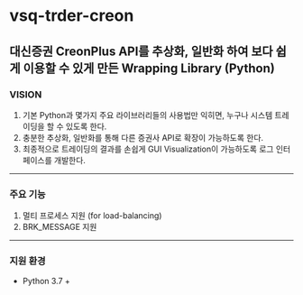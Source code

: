 # vsq-trder-creon
대신증권 CreonPlus API를 추상화, 일반화 하여 보다 쉽게 이용할 수 있게 만든 Wrapping Library (Python)
---
### VISION
1. 기본 Python과 몇가지 주요 라이브러리들의 사용법만 익히면, 누구나 시스템 트레이딩을 할 수 있도록 한다.
2. 충분한 추상화, 일반화를 통해 다른 증권사 API로 확장이 가능하도록 한다.
3. 최종적으로 트레이딩의 결과를 손쉽게 GUI Visualization이 가능하도록 로그 인터페이스를 개발한다.
---
### 주요 기능
1. 멀티 프로세스 지원 (for load-balancing)
2. BRK_MESSAGE 지원
---
### 지원 환경
- Python 3.7 + 
